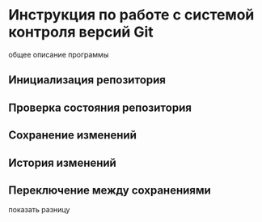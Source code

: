 # Инструкция по работе с системой контроля версий Git

общее описание программы

## Инициализация репозитория

## Проверка состояния репозитория



## Сохранение изменений

## История изменений

## Переключение между сохранениями

показать разницу